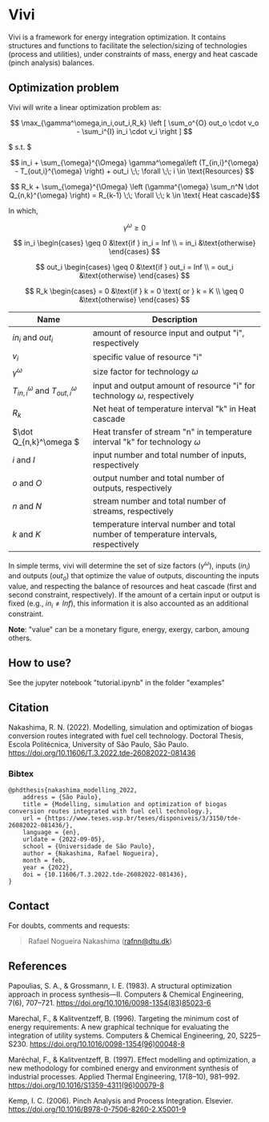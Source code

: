 # Vivi

Vivi is a framework for energy integration optimization. It contains structures and functions to facilitate the selection/sizing of technologies (process and utilities), under constraints of mass, energy and heat cascade (pinch analysis) balances.

## Optimization problem
Vivi will write a linear optimization problem as:

$$ \max_{\gamma^\omega,in_i,out_i,R_k} \left [ \sum_o^{O} out_o \cdot v_o - \sum_i^{I} in_i \cdot v_i \right ] $$

$ s.t. $

$$ in_i + \sum_{\omega}^{\Omega} \gamma^\omega\left (T_{in,i}^{\omega} - T_{out,i}^{\omega} \right) + out_i \;\; \forall \;\; i \in \text{Resources} $$

$$ R_k + \sum_{\omega}^{\Omega} \left (\gamma^{\omega} \sum_n^N \dot Q_{n,k}^{\omega} \right) = R_{k-1} \;\; \forall \;\; k \in \text{ Heat cascade}$$

In which,

$$ \gamma^\omega \geq 0 $$

$$ in_i  \begin{cases} 
            \geq 0 &\text{if } in_i = Inf \\
            = in_i &\text{otherwise}
        \end{cases} $$


$$ out_i  \begin{cases} 
            \geq 0 &\text{if } out_i = Inf \\
            = out_i &\text{otherwise}
        \end{cases} $$

$$ R_k  \begin{cases} 
            = 0 &\text{if } k = 0 \text{ or } k = K \\
            \geq 0 &\text{otherwise}
        \end{cases} $$

| Name | Description |
| -------- | ----------- |
| $in_i$ and $out_i$ | amount of resource input and output "i", respectively | 
| $v_i$ | specific value of resource "i" |
| $\gamma^\omega$ | size factor for technology $\omega$ |
| $T_{in,i}^{\omega}$ and $T_{out,i}^{\omega}$ | input and output amount of resource "i" for technology $\omega$, respectively |
| $R_k$ | Net heat of temperature interval "k" in Heat cascade |
| $\dot Q_{n,k}^\omega $ | Heat transfer of stream "n" in temperature interval "k" for technology $\omega$ |
| $i$ and $I$ | input number and total number of inputs, respectively |
| $o$ and $O$ | output number and total number of outputs, respectively |
| $n$ and $N$ | stream number and total number of streams, respectively |
| $k$ and $K$ | temperature interval number and total number of temperature intervals, respectively |

In simple terms, vivi will determine the set of size factors $(\gamma^\omega)$, inputs $(in_i)$ and outputs $(out_o)$ that optimize the value of outputs, discounting the inputs value, and respecting the balance of resources and heat cascade (first and second constraint, respectively). If the amount of a certain input or output is fixed (e.g., $in_i\neq Inf$), this information it is also accounted as an additional constraint.

**Note**: "value" can be a monetary figure, energy, exergy, carbon, amoung others.

## How to use?
See the jupyter notebook "tutorial.ipynb" in the folder "examples"

## Citation
Nakashima, R. N. (2022). Modelling, simulation and optimization of biogas conversion routes integrated with fuel cell technology. Doctoral Thesis, Escola Politécnica, University of São Paulo, São Paulo. https://doi.org/10.11606/T.3.2022.tde-26082022-081436


### Bibtex

    
    @phdthesis{nakashima_modelling_2022,
	    address = {São Paulo},
	    title = {Modelling, simulation and optimization of biogas conversion routes integrated with fuel cell technology.},
	    url = {https://www.teses.usp.br/teses/disponiveis/3/3150/tde-26082022-081436/},
	    language = {en},
	    urldate = {2022-09-05},
	    school = {Universidade de São Paulo},
	    author = {Nakashima, Rafael Nogueira},
	    month = feb,
	    year = {2022},
	    doi = {10.11606/T.3.2022.tde-26082022-081436},
    }


## Contact
For doubts, comments and requests:

> Rafael Nogueira Nakashima (rafnn@dtu.dk)

## References

Papoulias, S. A., & Grossmann, I. E. (1983). A structural optimization approach in process synthesis—II. Computers & Chemical Engineering, 7(6), 707–721. https://doi.org/10.1016/0098-1354(83)85023-6

Marechal, F., & Kalitventzeff, B. (1996). Targeting the minimum cost of energy requirements: A new graphical technique for evaluating the integration of utility systems. Computers & Chemical Engineering, 20, S225–S230. https://doi.org/10.1016/0098-1354(96)00048-8

Maréchal, F., & Kalitventzeff, B. (1997). Effect modelling and optimization, a new methodology for combined energy and environment synthesis of industrial processes. Applied Thermal Engineering, 17(8–10), 981–992. https://doi.org/10.1016/S1359-4311(96)00079-8

Kemp, I. C. (2006). Pinch Analysis and Process Integration. Elsevier. https://doi.org/10.1016/B978-0-7506-8260-2.X5001-9

